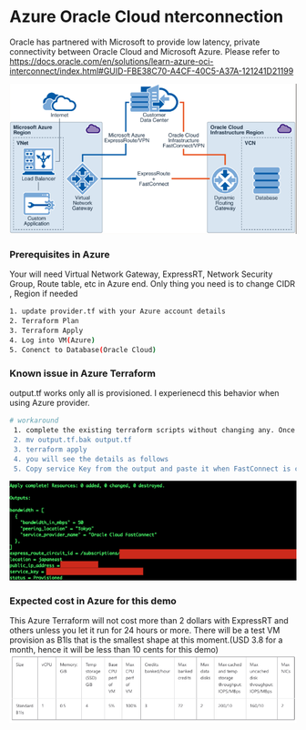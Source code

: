 # Azure Oracle Cloud nterconnection

Oracle has partnered with Microsoft to provide low latency, private connectivity between Oracle Cloud and Microsoft Azure. 
Please refer to https://docs.oracle.com/en/solutions/learn-azure-oci-interconnect/index.html#GUID-FBE38C70-A4CF-40C5-A37A-121241D21199

![](images/overview.png)

### Prerequisites in Azure

Your will need Virtual Network Gateway, ExpressRT, Network Security Group, Route table, etc in Azure end. 
Only thing you need is to change CIDR , Region if needed

```sh
1. update provider.tf with your Azure account details
2. Terraform Plan
3. Terraform Apply
4. Log into VM(Azure)
5. Conenct to Database(Oracle Cloud)
```

### Known issue in Azure Terraform
output.tf works only all is provisioned. I experienecd this behavior when using Azure provider.  

```sh
# workaround
 1. complete the existing terraform scripts without changing any. Once it's done, please go to step #2.
 2. mv output.tf.bak output.tf
 3. terraform apply
 4. you will see the details as follows
 5. Copy service Key from the output and paste it when FastConnect is created in Oracle Cloud to complete interconnection between FastConnect and ExpressRT

```
 ![](images/output.png)


### Expected cost in Azure for this demo
This Azure Terraform will not cost more than 2 dollars with ExpressRT and others unless you let it run for 24 hours or more.
There will be a test VM provision as B1ls that is the smallest shape at this moment.(USD 3.8 for a month, hence it will be less than 10 cents for this demo)
![](images/B1ls.png)
